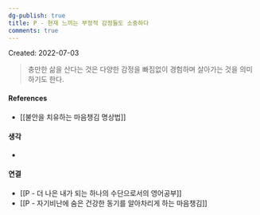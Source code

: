 ```yaml
---
dg-publish: true
title: P - 현재 느끼는 부정적 감정들도 소중하다
comments: true
---
```


Created: 2022-07-03

>충만한 삶을 산다는 것은 다양한 감정을 빠짐없이 경험하며 살아가는 것을 의미하기도 한다.

#### References
- [[불안을 치유하는 마음챙김 명상법]]

#### 생각
- 

#### 연결
- [[P - 더 나은 내가 되는 하나의 수단으로서의 영어공부]]
- [[P - 자기비난에 숨은 건강한 동기를 알아차리게 하는 마음챙김]]